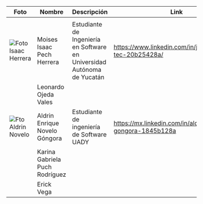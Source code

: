 | Foto | Nombre | Descripción | Link
|--------------|--------------|--------------|--------------|
|     |   |     |   |
| ![Foto Isaac Herrera](https://github.com/Isaaacccccc/Link1/assets/71403506/8da4111b-8963-4ff3-a026-c2eb0c22b04f) | Moises Isaac Pech Herrera   | Estudiante de Ingeniería en Software en Universidad Autónoma de Yucatán    | https://www.linkedin.com/in/jes%C3%BAs-tec-20b25428a/   |
|     | Leonardo Ojeda Vales   |    |    |
|  ![Fto Aldrin Novelo](https://media.licdn.com/dms/image/D4E03AQEtK-0hUFDVGw/profile-displayphoto-shrink_800_800/0/1693253998038?e=1700697600&v=beta&t=i1JYaxjZgudatEYoMgx4CYzeLxTJHwzi7WCsZCQQ1qg)   | Aldrin Enrique Novelo Góngora    | Estudiante de ingeniería de Software UADY    | https://mx.linkedin.com/in/aldrin-novelo-gongora-1845b128a   |
|    | Karina Gabriela Puch Rodríguez   |     |    |
|    | Erick Vega   |    |    |